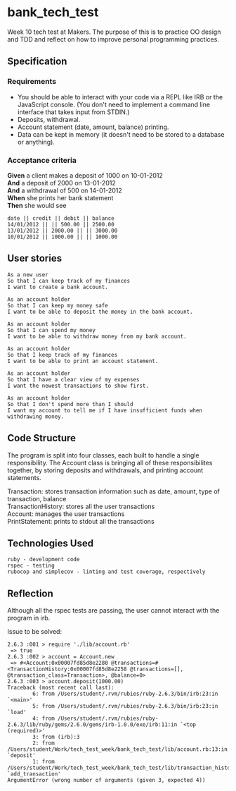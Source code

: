 # bank_tech_test

Week 10 tech test at Makers. The purpose of this is to practice OO design and TDD and reflect on how to improve personal programming practices.

## Specification

### Requirements

* You should be able to interact with your code via a REPL like IRB or the JavaScript console.  (You don't need to implement a command line interface that takes input from STDIN.)
* Deposits, withdrawal.
* Account statement (date, amount, balance) printing.
* Data can be kept in memory (it doesn't need to be stored to a database or anything).

### Acceptance criteria

**Given** a client makes a deposit of 1000 on 10-01-2012  
**And** a deposit of 2000 on 13-01-2012  
**And** a withdrawal of 500 on 14-01-2012  
**When** she prints her bank statement  
**Then** she would see

```
date || credit || debit || balance
14/01/2012 || || 500.00 || 2500.00
13/01/2012 || 2000.00 || || 3000.00
10/01/2012 || 1000.00 || || 1000.00
```

## User stories

```
As a new user
So that I can keep track of my finances
I want to create a bank account.

As an account holder
So that I can keep my money safe
I want to be able to deposit the money in the bank account.

As an account holder
So that I can spend my money
I want to be able to withdraw money from my bank account.

As an account holder
So that I keep track of my finances
I want to be able to print an account statement.

As an account holder
So that I have a clear view of my expenses
I want the newest transactions to show first.

As an account holder
So that I don't spend more than I should
I want my account to tell me if I have insufficient funds when withdrawing money.
```

## Code Structure

The program is split into four classes, each built to handle a single responsibility. The Account class is bringing all of these responsibilites together, by storing deposits and withdrawals, and printing account statements.

Transaction: stores transaction information such as date, amount, type of transaction, balance  
TransactionHistory: stores all the user transactions  
Account: manages the user transactions  
PrintStatement: prints to stdout all the transactions  

## Technologies Used

```
ruby - development code
rspec - testing
rubocop and simplecov - linting and test coverage, respectively
```

## Reflection

Although all the rspec tests are passing, the user cannot interact with the program in irb.

Issue to be solved:
```
2.6.3 :001 > require './lib/account.rb'
 => true 
2.6.3 :002 > account = Account.new
 => #<Account:0x00007fd85d8e2280 @transactions=#<TransactionHistory:0x00007fd85d8e2258 @transactions=[], @transaction_class=Transaction>, @balance=0> 
2.6.3 :003 > account.deposit(1000.00)
Traceback (most recent call last):
        6: from /Users/student/.rvm/rubies/ruby-2.6.3/bin/irb:23:in `<main>'
        5: from /Users/student/.rvm/rubies/ruby-2.6.3/bin/irb:23:in `load'
        4: from /Users/student/.rvm/rubies/ruby-2.6.3/lib/ruby/gems/2.6.0/gems/irb-1.0.0/exe/irb:11:in `<top (required)>'
        3: from (irb):3
        2: from /Users/student/Work/tech_test_week/bank_tech_test/lib/account.rb:13:in `deposit'
        1: from /Users/student/Work/tech_test_week/bank_tech_test/lib/transaction_history.rb:11:in `add_transaction'
ArgumentError (wrong number of arguments (given 3, expected 4))
```



